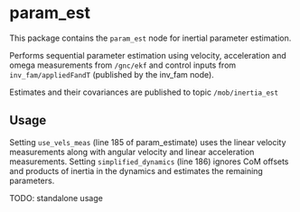 # param_est
This package contains  the `param_est` node for inertial parameter estimation.

Performs sequential parameter estimation using velocity, acceleration and omega measurements from `/gnc/ekf` and control inputs from `inv_fam/appliedFandT` (published by the inv_fam node).

Estimates and their covariances are published to topic `/mob/inertia_est` 

## Usage
Setting `use_vels_meas` (line 185 of param_estimate) uses the linear velocity measurements along with angular velocity and linear acceleration measurements. 
Setting `simplified_dynamics` (line 186) ignores CoM offsets and products of inertia in the dynamics and estimates the remaining parameters.

TODO: standalone usage